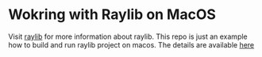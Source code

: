 # Wokring with Raylib on MacOS

Visit [raylib](https://github.com/raysan5/raylib) for more information about raylib. This repo is just an example how to build and run raylib project on macos. The details are available [here](https://github.com/raysan5/raylib/wiki/Working-on-macOS)
